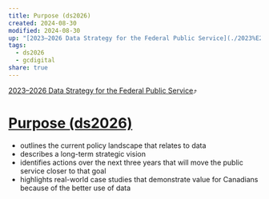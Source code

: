 ```yaml
---
title: Purpose (ds2026)
created: 2024-08-30
modified: 2024-08-30
up: "[2023–2026 Data Strategy for the Federal Public Service](./2023%E2%80%932026%20Data%20Strategy%20for%20the%20Federal%20Public%20Service.md)"
tags:
  - ds2026
  - gcdigital
share: true
---
```

[2023–2026 Data Strategy for the Federal Public Service](./2023%E2%80%932026%20Data%20Strategy%20for%20the%20Federal%20Public%20Service.md)⤴️
# [Purpose (ds2026)](Purpose%20(ds2026).md)
- outlines the current policy landscape that relates to data
- describes a long-term strategic vision
- identifies actions over the next three years that will move the public service closer to that goal
- highlights real-world case studies that demonstrate value for Canadians because of the better use of data
